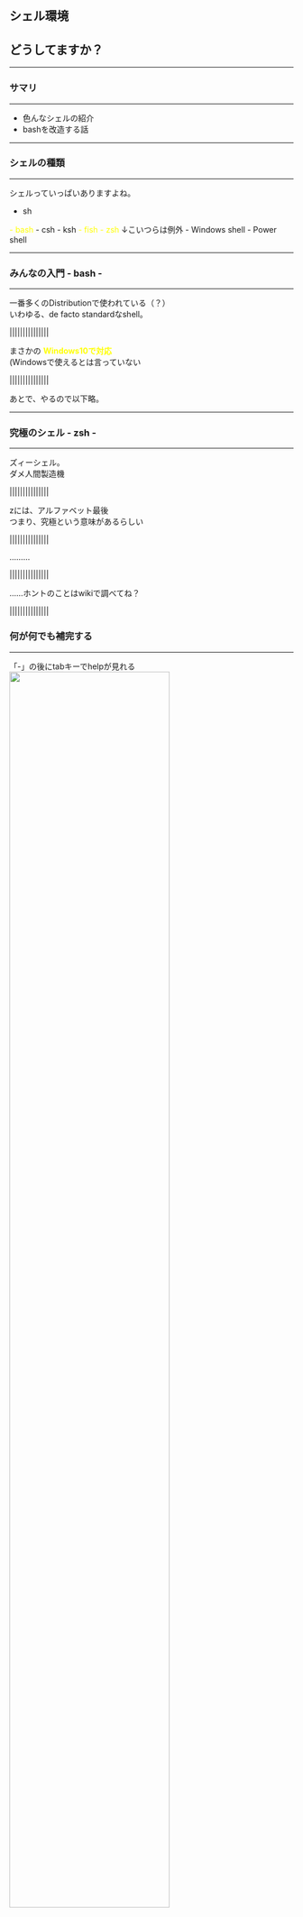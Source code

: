 ## シェル環境  
## どうしてますか？

------------------------------------------------------------

### サマリ
- - -

- 色んなシェルの紹介
- bashを改造する話

------------------------------------------------------------

### シェルの種類
- - -
シェルっていっぱいありますよね。
- sh
<font color="yellow">
- bash
</font>
- csh
- ksh
<font color="yellow">
- fish
</font>
<font color="yellow">
- zsh  
</font>
↓こいつらは例外
- Windows shell
- Power shell

------------------------------------------------------------

### みんなの入門 - bash -
- - -
一番多くのDistributionで使われている（？）  
いわゆる、de facto standardなshell。  

|||||||||||||||

まさかの
<font style="color: yellow">**Windows10で対応**</font>  
(Windowsで使えるとは言っていない

|||||||||||||||

あとで、やるので以下略。  

------------------------------------------------------------

### 究極のシェル - zsh -
- - -
ズィーシェル。  
ダメ人間製造機  

|||||||||||||||

zには、アルファベット最後  
つまり、究極という意味があるらしい

|||||||||||||||

………

|||||||||||||||

……ホントのことはwikiで調べてね？

|||||||||||||||

### 何が何でも補完する
- - -
「-」の後にtabキーでhelpが見れる
<img src="./img/zsh/comp.jpg" style="width:75%"/>

|||||||||||||||

### gitの選択branchを表示できる。
- - -
わざわざgit branchとかいらない。  
<img src="./img/zsh/show_branch.jpg" style="width:50%"/>

|||||||||||||||

### 圧縮ファイルの中身が見れたり
- - -

<img src="./img/zsh/tarball.jpg" style="width:50%"/>


|||||||||||||||

他にも
- bashとして振舞える(お前はいったい何なんだ  
- コマンド履歴を複数ターミナルに共有できる  
- ほとんどの処理にユーザーがhookできる  

|||||||||||||||

<font style="font-size: 1.5em">
**何か裏があるんでしょ？**
</font>

|||||||||||||||

### 設定がメンドウ
- - -
<div style="float:left;">
	<img src="./img/zsh/zsh_code_l.jpg" style="width:50%"/>
</div>
<div style="float:right;">
	<img src="./img/zsh/zsh_code_r.jpg" style="width:50%"/>
</div>

|||||||||||||||

<font style="color:yellow; font-size: 1.5em">
**「仕事を楽にするためにzshを始めたのに**  
**時間を奪われてちっとも楽にならない」**  
</font>
と言われる。

|||||||||||||||

<font style="font-size: 2.0em">
**大体あってる。**
</font>

|||||||||||||||

キーを押すたびに外部コマンドを大量にコールし、

|||||||||||||||

ユーザーの快適性のためにと、マシン資源を食い荒らす

|||||||||||||||

コンピュータは人に使われるためにあるのだ  
という理屈を地で行く  

|||||||||||||||

まさに

|||||||||||||||

<font style="color: yellow; font-size: 3.0em">**zshは宇宙**</font>  
意訳：頑張れば何でもできる

------------------------------------------------------------

### モダンシェル - fish -
- - -
Friendly Interactive SHell  
zsh  : 1990年（20世紀）  
fish : 2005年（21世紀）  
最近生まれた子。  
zshのカスタマイズ済版みたいな感じ

|||||||||||||||

### 強くてニューゲーム
- - -
WebUIによる簡単設定は、まさにバファ〇ン
<br>
<img src="./img/fish/web_config.png" style="width: 50%"></img>
<font style="margin: 0px; font-size: 0.75em">
※httpd / apache2とかがインストールされます
</font>

|||||||||||||||

### 秀逸な提案
- - -
fishはコマンドを覚えます。
<br>
<img src="./img/fish/autosuggestion.png"></img>

|||||||||||||||

### 補完がVisual Studio
- - - 
まるでIDEのIntellisense
<br>
<img src="./img/fish/comletion.gif" style="width:60%"></img>

|||||||||||||||

### デバッガの標準装備
- - -

<div><!-- divタグがないと以降のimgタグが正常に動かない-->
<img src="./img/fish/debug_play.gif"
     onclick="this.setAttribute('src', this.getAttribute('src').replace(/_play.gif$/g, '.gif'));"
     style="cursor: pointer;">
</div>

|||||||||||||||

<font style="font-size: 1.5em">
**欠点？**
</font>

|||||||||||||||

<img src="./img/fish/sonnamonohanai.jpg" style="width:50%"/>

|||||||||||||||

……すいません。  
あ、ありますよぅ。  

|||||||||||||||

### fishの欠点- bash非互換 -
- - -
日本企業が愛する（？）<br>
<font style="color:yellow">**bashに互換性なし**</font>  
↓  
bash script使う度に  
fish上でbashを起動するのは大変  
↓  
bash依存症の会社では無理ぽよ？  

|||||||||||||||

スーパーエンジニア達のつぶやき
- - -
<img src="./img/fish/002.png" style="width:40%"/>
<br>
<img src="./img/fish/001.png" style="width:40%"/>

|||||||||||||||

### 情報が少ない
- - -
だから英語ドキュメント読まないとダメだよ  

|||||||||||||||

とか書こうと思ってたら  

|||||||||||||||

スーパーEmacserるびきち先生が  
全訳してくれてました。  
<a rlink="http://fish.rubikitch.com/sitemap/">全訳！fishシェル普及計画</a>

|||||||||||||||

どうして、スーパーな人たちは手が早いのか。  
手が早いからスーパーなのかもしれない。

------------------------------------------------------------

#本題

------------------------------------------------------------

### ご注文はbashの強化ですか？
- - -

|||||||||||||||

### bashをモダンシェル並みに強化すると……
- bash知識<font style="color: cyan;">↑</font>
- 無駄作業<font style="color: cyan;">↓</font>
- bashの勉強時間<font style="color: red;">↑</font>
- Twitterする時間<font style="color: cyan;">↑</font>

|||||||||||||||

これから出てくるbash scriptは  
<font style="color: yellow; font-size: 1.5em">
Google Shell Style Guide  
</font>
に準拠させています。  
※できてなかったらツッコミお願いします。

|||||||||||||||

### この４本立てでやるよ！
- - -
- aliasでオプションをデフォルト化
- 関数で処理を自動化
- bashの隠された力を開放する
- ついでに、闇の力も開放する

------------------------------------------------------------

### aliasを見直そう
- - -
`alias`は「コマンドを別名で登録する」コマンド。  
これを使ってみましょう。

|||||||||||||||

### human aliasesを重視する
- - -
“人に勧める”なら、それが何をするか分かるコマンド名にしよう。  
<br>
gitならこの人がオススメ  
<a rlink="http://gggritso.com/human-git-aliases">Human Git Aliases</a>

|||||||||||||||

### 対象外：短縮"するだけ"のコマンド
- - -
指の負担を緩和してくれる短縮コマンドは素晴らしいです。  
しかし「短縮するだけ」のことに他人の意思や技巧は必要ない。  

|||||||||||||||

<font style="color: yellow; font-size: 1.5em">
各個人好きに短くしてください。  
</font>

|||||||||||||||

### 具体的にこんなのやりません
- - -
- 「emacs」->「e」  
macsの4文字を打つのが面倒だから短縮するという。  
勝手にしてくれ。  
<br>
- 「git status」->「gst」  
gstで何が起こるのか？  
作った本人にしか分からなそうぽよ……

------------------------------------------------------------

### オプションのデフォルト化
- - -

|||||||||||||||

<font style="font-size: 1.25em">

唐突ですが

|||||||||||||||

<font style="font-size: 1.25em">

コマンドオプションって  
覚えるの辛くないですか？

|||||||||||||||

### mv, cp, rmのオプション
- - -
<font style="font-size: 0.75em">

|オプション|効果内容|
|:--------:|:------------------------|
|-i        |上書きなどの際に確認が求められる|
|-I        |大量に消すときは確認しない      |
|-b        |上書き時に自動バックアップする  |
|--suffix="xxx"<br>-S|バックアップ処理時のサフィックスを指定する<br>-Sの場合、環境変数SIMPLE_BACKUP_SUFFIXの設定値が使用される。<br>※未定義の場合、`~'|
|-v        |処理内容を出力する|

|||||||||||||||

<font style="font-size: 1.25em">

まだ、わかる。  
でも、メンドクサイ。  

|||||||||||||||

<font style="font-size: 1.25em">

打ち間違えした日には  
**仕事する気**をロストしそう……

|||||||||||||||

### lessのオプション
- - -
<font style="font-size: 0.75em;">

|オプション|効果内容|
|:--------:|:------------------------|
|-g        |検索時、現在選択中の１つのみを色反転する|
|-i        |検索時、大小文字の区別をつけない|
|-M        |ファイル名、行数、進行率を表示する|
|-N        |左に行番号を表示する|
|-q<br>-Q  |特定のエラーピープを無効化する<br>すべてのエラーピープを無効化する|
|-R        |色付きで表示する|
|-s        |連続した空行を１行にまとめる|
|-S        |折り返さない。横スクロールを可能にする|
|-w        |空行を表す記号に~を表示しない|

|||||||||||||||

<div style="font-size: 2.0em;">

```bash
$ less -gMNRqw make.log
```

</div>
<div style="font-size: 1.0em">

…………？？

|||||||||||||||

<font style="color: yellow; font-size: 1.5em">

**明日には忘れている自信がある。**

|||||||||||||||

<font style="font-size: 1.25em">

やる気を失くす前に  
心が折れそうだ……  

|||||||||||||||

<font style="font-size: 1.25em">

そうだ！  
システムに覚えさせよう！

|||||||||||||||

### aliasコマンド
- - -

<font style="font-size: 1.0em">

```bash
alias rm='rm -Iv'
alias mv='mv -bv --suffix=".bak"'
alias cp='cp -bv --suffix=".bak"'
alias less='less -gMNRqW'
alias env='env | sort -f'

if [[ -x /usr/bin/dircolors ]]; then # 色情報ファイルに実行権限があれば
  alias ls='ls -FvXx --color=auto --group-directories-first'
else
  alias ls='ls -FvXx --group-directories-first'
fi
alias la='ls -AB'
alias ll='clear && la -lh --time-style="+%y-%m-%d %H:%M:%S"'

#bashrcのリロード処理。分かり易い名前で！
alias refresh='source $HOME/.bashrc && echo "Refresh Bash"'
```

|||||||||||||||

### オマケ：lsのオプション
- - -
<font style="font-size: 0.75em;">

|オプション|効果内容|
|:--------:|:------------------------|
|-A, --almost-all    |「.」「..」を除くすべてを出力する|
|-B, --ignore-backups|「~」などのバックアップファイルは出力しない|
|-F                  |ディレクトリ(/)、シンボリックリンク(@)、実行ファイル(*)、ソケット(=)などにそれぞれ記号をサフィックスする|
|-h, --human-readable|リスト表記などの単位表記を自動でMB/GB/TBに変換してくれる|
|-l        |リスト表記する|
|-v        |1,10,2,20...の並びを、1,2,10,20にしてくれる|
|-X, --sort=extension|拡張子別に並べる|
|--group-directories-first|最初にディレクトリを羅列する|
|--format=across/vertical|並び順を横方向もしくは縦方向に指定する|
|--time-style=""|日付表記を任意に指定する。（dateコマンドと同様に指定する）|

------------------------------------------------------------

### 閑話休題
- - -

|||||||||||||||

みなさんは、ラ〇ュタの雷ってご存知ですか？

|||||||||||||||

### ラピ〇タの雷
- - -
<div style="text-align: left;">
通称、バルス  
Linux界隈に噂される魔の呪文（コマンド）  
</div>

<div style="font-size: 2.0em;">

``` bash
rm -rf /
```

|||||||||||||||

Linuxのrmコマンドは、

|||||||||||||||

**対象は全員死すべし**  
**慈悲はない**  

|||||||||||||||

という恐ろしいコマンド。

|||||||||||||||

バルス（rm -rf /）コマンドは  
ラピュ〇崩壊の呪文の名の通り、  
Linuxを崩壊させてくれやがります。

|||||||||||||||

なんで、自爆するのか？

|||||||||||||||

あっ

<img src="./img/keybord.jpg" style="width:75%"/>

|||||||||||||||

あっあっあっ

<img src="./img/keybord2.jpg" style="width:75%"/>

|||||||||||||||

**「.」と「/」を押し間違える人続出？**

|||||||||||||||

やってみたい？  
これを読んでから、VMでやりなさい。  
http://lambdaops.com/rm-rf-remains/

|||||||||||||||

### 恐ろしい呪文から身を守る
- - -

ゴミ箱へ移動させるコマンドをインストールしておく  

<font style="font-size: 1.5em;">

```bash
$ sudo apt-get install trash-cli
```

|||||||||||||||

### あとはAliasしておく
- - -
絶対に、ゴミ箱ツールかrmの保護エイリアスはやっておこう！  
<br>

<font style="font-size: 1.5em;">

```bash
if which trash &> /dev/null ; then
	alias rm='trash-put'
else
	alias rm='rm -Iv'
fi
```

------------------------------------------------------------

### 関数で処理を自動化する
- - -
|||||||||||||||

cd と ls のコマンドはいつでも使います。

|||||||||||||||

でも、cdしてlsするのは苦行な気がします。

|||||||||||||||

### 目的
- - -
1. cd解決時にディレクトリの内容を見せて欲しい。
2. cdを引数なしで解決しても、HOMEへ戻りたくない。<br>
   <font style="color: yellow">※偉大なMacintoshは移動しない。  </font>

|||||||||||||||

### こんな感じにしてみた
- - -

``` bash
custom_cdls()
{
  if [[ $# == 0 ]]; then
    return 1
  elif [[ 1 < $# ]]; then
    echo 'Too many args for cd command'
    return 1
  fi
  if [[ ! -e $1 ]]; then
    echo "Not exist: $1"
    return 1
  fi
  # \cd => builtin cd
  clear && \cd $@ && ls
}
alias cd='custom_cdls'
```

|||||||||||||||

### AND演算によるテクニック
- - -

<div style="font-size: 2.0em;">

``` bash
clear && \cd $@ && ls
```

</div>
<div style="font-size: 1.0em;">
論理積(AND)演算は、正格評価(strict evaluation)される。
<br>
1. clear実行 ->（成功）-> cd実行 ->（成功）-> ls実行  
2. clear実行 ->（成功）-> cd実行 ->（失敗）
3. clear実行 ->（失敗）

|||||||||||||||

**lsコマンドに関して**
<br>
<br>
`alias ls='xxx'`の後に、あの関数を定義すると  
aliasされたlsコマンドが適用される。

|||||||||||||||

こんな感じの動き

|||||||||||||||

<div><!-- divタグがないと以降のimgタグが正常に動かない-->
<img src="./img/bash/cdls_play.gif"
     onclick="this.setAttribute('src', this.getAttribute('src').replace(/_play.gif$/g, '.gif'));"
     style="cursor: pointer;">
</div>

------------------------------------------------------------

### builtin command
- - -

|||||||||||||||

さっきの改造cdコマンドで使った
\cdってなんぞ？

|||||||||||||||

``` bash
custom_cdls()
{
  if [[ $# == 0 ]]; then
    return 1
  elif [[ 1 < $# ]]; then
    echo 'Too many args for cd command'
    return 1
  fi
  if [[ ! -e $1 ]]; then
    echo "Not exist: $1"
    return 1
  fi
  # \cd => builtin cd
  clear && \cd $@ && ls
}
alias cd='custom_cdls'
```

|||||||||||||||

よくわからないので、  
これを通常のcdに書き換えてみます。

|||||||||||||||

<div><!-- divタグがないと以降のimgタグが正常に動かない-->
<img src="./img/bash/builtin_play.gif"
     onclick="this.setAttribute('src', this.getAttribute('src').replace(/_play.gif$/g, '.gif'));"
     style="cursor: pointer;">
</div>

|||||||||||||||

コ、コントロールが返ってこない……！

|||||||||||||||

### 無限再帰
- - -

``` bash
custom_cdls()
{
  （略）
  clear && cd $@ && ls
}
alias cd='custom_cdls'
```

1. このコマンドをcdで実行する
2. alias cdがコールされる
3. custom_cdls関数がコールされる。
4. 関数内でcdコマンドが実行される。
5. ２へ戻る。

|||||||||||||||

スタックオーバーフローするまで  
返ってきません。

|||||||||||||||

元の名前でaliasしてしまった場合は  
その名前でデフォルト状態のコマンドは呼び出せない。  
<br>


------------------------------------------------------------

もうエイリアスは  
それぞれで探してもらうとして

------------------------------------------------------------

### bashと秘密の機能
- - -
bashに隠された機能を開放したいと思います。  
zshに若干近くなります。  

------------------------------------------------------------

### 解放する方法 - shoptとは？ -
- - -

<div style="font-size: 1.5em;">

```bash
$ shopt           # オプション一覧が確認できる
$ shopt -s xxxxx  # xxxxxのオプションをONにする
$ shopt -u xxxxx  # xxxxxのオプションをOFFにする
```

|||||||||||||||

### cdコマンドすら使わない
- - - 
``` bash
shopt -s audocd
```
<div><!-- divタグがないと以降のimgタグが正常に動かない-->
<img src="./img/bash/autocd_play.gif"
     onclick="this.setAttribute('src', this.getAttribute('src').replace(/_play.gif$/g, '.gif'));"
     style="cursor: pointer;"></img>
</div>
※builtin cdが動くのが難点。

|||||||||||||||

### 意図を組む移動
- - -
```bash
shopt -s cdspell
```

<div><!-- divタグがないと以降のimgタグが正常に動かない-->
<img src="./img/bash/cdspell_play.gif"
     onclick="this.setAttribute('src', this.getAttribute('src').replace(/_play.gif$/g, '.gif'));"
     style="cursor: pointer;"></img>
</div>
 ※builtin cdが動くのが難点。

|||||||||||||||

### ざっくり紹介
- - -

<font style="font-size: 0.75em;">

|オプション名|内容|
|:---------:|:---------------|
|cdable_vars|見つからないディレクトリ名を変数名へ解釈する|
|dotglob    |*の展開に.が含まれるようになる          |
|extglob    |パターンマッチのワイルドカード表現が増える|
|globstar   |**で起点以下のすべてのディレクトリ、ファイルに再帰的にマッチする<br>Rubyライク？|
|etc...|

------------------------------------------------------------

### GNU readline
- - -
CUIプログラムにおいてコマンド履歴機能やTABキーによる補完機能を実現するのに使われるGPLライブラリ。  
bashの補完時の処理を変更することができる。

<font style="font-size: 1.5em;">

```bash
~/.inputrc # デフォルトでは、ここのファイルを見に行く
INPUTRC=xxxx # 環境変数INPUTRCがあれば、それを見に行く
```

|||||||||||||||

こういうのがreadlineの機能

<font style="font-size: 0.75em;">

|キー     |readline関数名   |内容        |
|:-------:|:---------------:|:-----------|
|C-b / ← |backward-char    |１文字戻る  |
|C-f / → |forward-char     |１文字進む  |
|M-f      |forward-word     |１単語進む  |
|M-b      |backward-char    |１単語戻る  |
|C-u      |unix-line-discard|カーソル以前の文字列を削除|
|C-k      |kill-line        |カーソル以降の文字列を削除|
|C-r / ↑ |reverse-search-history|履歴を後方検索|
|C-s / ↓ |forward-search-history|履歴を前方検索|
|C-l      |clear-screen     |ターミナルクリア|
|C-i / tab|complete         |適した単語を補完|
|etc..|

|||||||||||||||


### bashの補完はコレがダメ
- - -

- 補完表示にtabを<font style="color: yellow">2回</font>も押す必要がある
- tab連打で<font style="color: yellow">入力補完してくれない</font>  
- <font style="color: yellow">色が付いてない</font>から良くわからない  
- <font style="color: yellow">サフィックスがディレクトリだけ</font>っぽい<br>
※ディレクトリへのシンボリックリンクも「/」が付く 

|||||||||||||||

### 設定例
- - -

``` bash:inputrc
# readline対応ソフト全部に適応されるので「bashのみ」を条件に分岐しておく
$if bash
  # TABキーに「一覧表示から補完する関数」を割り当てる
  TAB: menu-complete
  # TAB１回目：補完一覧 / ２回目；補完開始
  set show-all-if-ambiguous on
  # 補完一覧を色付け
  set colored-stats on
  # 補完一覧にサフィックス付与
  set visible-stats on
  # シンボリックリンクには「@」を付与
  set mark-symlinked-directories on
$endif
```


|||||||||||||||

<div><!-- divタグがないと以降のimgタグが正常に動かない-->
<img src="./img/readline/comletion_play.gif"
     onclick="this.setAttribute('src', this.getAttribute('src').replace(/_play.gif$/g, '.gif'));"
     style="cursor: pointer; width:70%;"></img>
</div>
※readlineのリロードは「C-x, C-r」

|||||||||||||||

えっ？！  
fishみたいにカーソル移動で  
選択できないんですか！？

|||||||||||||||

……そんなこと言っちゃういじわるな人は  
今すぐpecoを導入すれば  
いいと思いますまる(´･_･`)  

|||||||||||||||

やってもいいかなって思うモノを列挙してみました。  
じぶんでかくにんしてね？  
<br>
ここが詳しい  
http://www.geocities.jp/harddiskdive/gdb/gdb_354.html

|||||||||||||||

<font style="font-size: 0.75em;">

|readline関数名         |内容            |
|:---------------------:|:---------------|
|completion-ignore-case |onならファイル名補完で大文字と小文字を無視する。|
|completion-map-case    |onなら補完時に"-"と"_"を区別しない。|
|expand-tilde|ワード補完の際にチルダを$HOMEの内容に展開する。
|match-hidden-files<br>(default on)|.から始まるファイルも補完候補に加える。|
|page-completions<br>(default on)  |候補が画面をはみ出すときにmoreライクなページ送りを利用する。|
|print-completions-horizontally    |画面の下方向ではなく、水平方向にアルファベット順に並べて補完候補を表示する。|
|show-all-if-unmodified|部分的な補完が出来ない場合でも補完する。<br>これはonにするべき。|
|skip-completed-text   |被った部分を削除する。※＿はカーソル位置<br>ex) Make＿file -> (tab) -> ×Makefilefile　〇Makefile |

------------------------------------------------------------

### 補完候補を選択したい
- - -

|||||||||||||||

あのfishの候補選択は便利そうですよね  
あとカッコイイですよね

<img src="./img/fish/comletion.gif" style="width:60%"></img>

|||||||||||||||

あんなのbashにあったらなぁ……(´･_･`)

|||||||||||||||

あった(´･_･`)

|||||||||||||||

### peco
- - - 


------------------------------------------------------------

### Git Branch名をターミナルに出す
- - -
<img src="./img/bash/show_git.gif"></img>

|||||||||||||||

なにこれかっこよす

|||||||||||||||

やってみたい！！！！

|||||||||||||||

やってみました。

|||||||||||||||

### 目的
- - -

1. git branchとか打つのメンドウだよね
2. やっぱ、相方はおしゃれでイケメンがいいよね
3. 間違えてcommitしたくない
4. 女の子にモテそう(´･_･`)ﾃｷﾄｳ

|||||||||||||||

### 1.素材のダウンロード
- - -
<a href="https://github.com/git/git/blob/master/contrib/completion/git-prompt.sh">git-prompt.sh</a>  
<a href="https://github.com/git/git/blob/master/contrib/completion/git-completion.bash">git-completion.bash</a>  
※gitのインストールディレクトリから  
取得した方がいいかな

|||||||||||||||

### 2.実行権限を付与
- - -
```bash
$ chmod a+x git-prompt.sh
$ chmod a+x git-completion.sh
```

|||||||||||||||

### 3.プロンプトを変更する。
- - -

```bash
source $BASH_ROOT/git-completion.bash
source $BASH_ROOT/git-prompt.sh
# $(__git_ps1)がブランチ名を示す
PS1='${debian_chroot:+($debian_chroot)}\[\e[01:32m\]\u\[\e[00:37m\]@\h:\[\e[00:33m\]\w\[\e[00:37m\]|\[\e[03:31m\]$(__git_ps1)\[\e[00:37m\]\n\$ 
```

|||||||||||||||

<span lang="en" style="font-family: Arial;">
PS1='${debian_chroot:+($debian_chroot)}\\[\e[01:32m\\]\u\\[\e[00:37m\\\]@\h:\\[\e[00:33m\\]\w\\[\e[00:37m\\]|\\[\e[03:31m\\]$(__git_ps1)\\[\e[00:37m\\]\n\$ '
</span>  

|||||||||||||||

い、今のはいったい何の呪文なんだ……？？
<img src="./img/bash/prompt_wakaran.jpg" style="width: 40%"></img>

------------------------------------------------------------

### 逃げるは恥じゃないし役に立つ
- - -
制御シーケンス怖いので逃げます。  

|||||||||||||||

<font style="color:yellow">
制御シーケンスを生成する関数  
</font>
を作ってみた。

|||||||||||||||

### 仕様
- - -
文字列を受け取って解析して……  
ってのはメンドウなので、諸君らに頑張ってもらうとして。  

とりあえずは、  
01とか37とかいうのをパラメータでもらって  
中で組み上げて文字列を返せばいいよね？

|||||||||||||||

### シーケンス生成関数
- - -
``` bash
### 制御シーケンスを作ってもらうよ！
get_sequence_style (){
  local -r font_type=$1
  local -r fg=$2
  local -r bg=$3
  case $# in
    1) echo "\[\e[${font_type}\]";;
    2) echo "\[\e[${font_type};${fg}\]";;
    3) echo "\[\e[${font_type};${fg}\e[${bg}\]";;
  esac
}
```

shellではreturnは0～255の1byte範囲の値のみ  
文字列を返したければ、echoなどの標準出力で返す。

|||||||||||||||

### クォートの違い？
- - -

``` bash
HELLO="Hello, Bash!."
echo "Double quote: ${HELLO}" # Double quote: Hello, Bash.
echo 'Single quote: ${HELLO}' # Single quote: ${HELLO}
```

- ダブルクォート  
  <font style="color:yellow">変数を展開して</font>、文字列を認識する。
  
- シングルクォート  
  <font style="color:yellow">そのままの内容</font>を、文字列として認識する。

|||||||||||||||

``` bash
source $BASH_ROOT/git-completion.bash
source $BASH_ROOT/git-prompt.sh

get_sequence_style (){
  local -r font_type=$1
  local -r fg=$2
  local -r bg=$3
  case $# in
    1) echo "\[\e[${font_type}\]";;               # must W-quatation
    2) echo "\[\e[${font_type};${fg}m\]";;         # must W-quatation
    3) echo "\[\e[${font_type};${fg}m\e[${bg}m\]";; # must W-quatation
  esac
}

get_prompt_string (){
  local -r DEBIAN_INFO=${debian_chroot:+($debian_chroot)}
  local -r GIT_BRANCH='$(__git_ps1)'    # must S-quotation
  local -r white=$(get_sequence_style 00 37)
  local -r B_lime=$(get_sequence_style 01 32)
  local -r yellow=$(get_sequence_style 00 33)
  local -r I_red=$(get_sequence_style 03 31)
  echo "${DEBIAN_INFO}${B_lime}\u${white}@\h:${yellow}\w${white}|${I_red}${GIT_BRANCH}\n${white}\$ "
}

PS1=$(get_prompt_string)
```

------------------------------------------------------------

<div><!-- divタグがないと以降のimgタグが正常に動かない-->
<img src="./img/etc/thank_you_for_listening_cool_play.gif"
     onclick="this.setAttribute('src', this.getAttribute('src').replace(/_play.gif$/g, '.gif'));"
     style="cursor: pointer;"></img>
</div>

